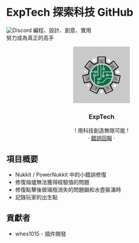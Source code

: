 # ExpTech 探索科技 GitHub
<img alt="Discord" src="https://img.shields.io/discord/857181425908318218">
編程、設計、創意、實用
<br>
努力成為真正的高手
<br />
<p align="center">
  <a href="https://github.com/ExpTech-tw/Example/">
    <img src="image/ExpTech.png" alt="ExpTech" width="150" height="150">
  </a>
  <h3 align="center">ExpTech</h3>
  <p align="center">
    ! 用科技創造無限可能 !
    <br />
    ·
    <a href="https://github.com/ExpTech-tw/Example/issues">錯誤回報</a>
    ·
  </p>
</p>

## 項目概要
* Nukkit / PowerNukkit 中的小錯誤修復
* 修復熔爐無法獲得經驗值的問題
* 修復點擊後玻璃瓶消失的問題鍋和水壺裝滿時
* 記錄玩家的出生點

## 貢獻者
* whes1015 - 插件開發
